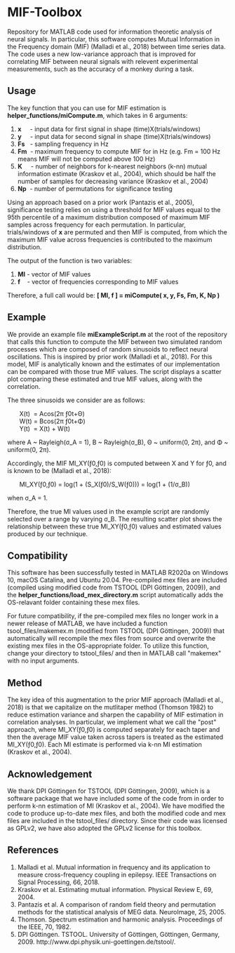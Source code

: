 # MIF-Toolbox
Repository for MATLAB code used for information theoretic analysis of neural signals. In particular, this software computes Mutual Information in the Frequency domain (MIF) (Malladi et al., 2018) between time series data. The code uses a new low-variance approach that is improved for correlating MIF between neural signals with relevent experimental measurements, such as the accuracy of a monkey during a task. 

## Usage
The key function that you can use for MIF estimation is <strong>helper_functions/miCompute.m</strong>, which takes in 6 arguments:
<ol>
<li><strong>x</strong>&nbsp;&nbsp;&nbsp;&nbsp;&nbsp;- input data for first signal in shape (time)X(trials/windows)</li>
<li><strong>y</strong>&nbsp;&nbsp;&nbsp;&nbsp;&nbsp;- input data for second signal in shape (time)X(trials/windows)</li>
<li><strong>Fs</strong>&nbsp;&nbsp;&nbsp;- sampling frequency in Hz</li>
<li><strong>Fm</strong>&nbsp; - maximum frequency to compute MIF for in Hz (e.g. Fm = 100 Hz means MIF will not be computed above 100 Hz)</li>
<li><strong>K</strong> &nbsp;&nbsp;&nbsp; - number of neighbors for k-nearest neighbors (k-nn) mutual information estimate (Kraskov et al., 2004), which should be half the number of samples for decreasing variance (Kraskov et al., 2004)</li>
<li><strong>Np</strong> &nbsp;- number of permutations for significance testing</li>
</ol>

Using an approach based on a prior work (Pantazis et al., 2005), significance testing relies on using a threshold for MIF values equal to the 95th percentile of a maximum distribution composed of maximum MIF samples across frequency for each permutation. In particular, trials/windows of <strong>x</strong> are permuted and then MIF is computed, from which the maximum MIF value across frequencies is contributed to the maximum distribution.

The output of the function is two variables:
<ol>
<li><strong>MI</strong> - vector of MIF values</li>
<li><strong>f</strong>&nbsp;&nbsp;&nbsp; - vector of frequencies corresponding to MIF values</li>
</ol>

Therefore, a full call would be: <strong>[ MI, f ] = miCompute( x, y, Fs, Fm, K, Np )</strong>

## Example
We provide an example file <strong>miExampleScript.m</strong> at the root of the repository that calls this function to compute the MIF between two simulated random processes which are composed of random sinusoids to reflect neural oscillations. This is inspired by prior work (Malladi et al., 2018). For this model, MIF is analytically known and the estimates of our implementation can be compared with those true MIF values. The script displays a scatter plot comparing these estimated and true MIF values, along with the correlation.

The three sinusoids we consider are as follows:

&nbsp;&nbsp;&nbsp;&nbsp;&nbsp;&nbsp; X(t) &nbsp;= Acos(2&pi; &fnof;0t+&Theta;)  
&nbsp;&nbsp;&nbsp;&nbsp;&nbsp;&nbsp; W(t) = Bcos(2&pi; &fnof;0t+&Phi;)  
&nbsp;&nbsp;&nbsp;&nbsp;&nbsp;&nbsp; Y(t) &nbsp;= X(t) + W(t)  

where A ~ Rayleigh(&#963;_A = 1), B ~ Rayleigh(&#963;_B), &Theta; ~ uniform(0, 2&pi;), and &Phi; ~ uniform(0, 2&pi;).

Accordingly, the MIF MI_XY(&fnof;0,&fnof;0) is computed between X and Y for &fnof;0, and is known to be (Malladi et al., 2018):

&nbsp;&nbsp;&nbsp;&nbsp;&nbsp;&nbsp; MI_XY(&fnof;0,&fnof;0) = log(1 + (S_X(&fnof;0)/S_W(&fnof;0))) = log(1 + (1/&#963;_B))

when &#963;_A = 1.

Therefore, the true MI values used in the example script are randomly selected over a range by varying &#963;_B. The resulting scatter plot shows the relationship between these true MI_XY(&fnof;0,&fnof;0) values and estimated values produced by our technique.

## Compatibility
This software has been successfully tested in MATLAB R2020a on Windows 10, macOS Catalina, and Ubuntu 20.04. Pre-compiled mex files are included (compiled using modified code from TSTOOL (DPI Göttingen, 2009)), and the <strong>helper_functions/load_mex_directory.m</strong> script automatically adds the OS-relavant folder containing these mex files.

For future compatibility, if the pre-compiled mex files no longer work in a newer release of MATLAB, we have included a function tsool_files/makemex.m (modified from TSTOOL (DPI Göttingen, 2009)) that automatically will recompile the mex files from source and overwrite the existing mex files in the OS-appropriate folder. To utilize this function, change your directory to tstool_files/ and then in MATLAB call "makemex" with no input arguments.

## Method
The key idea of this augmentation to the prior MIF approach (Malladi et al., 2018) is that we capitalize on the mutlitaper method (Thomson 1982) to reduce estimation variance and sharpen the capability of MIF estimation in correlation analyses. In particular, we implement what we call the "post" approach, where MI_XY(&fnof;0,&fnof;0) is computed separately for each taper and then the average MIF value taken across tapers is treated as the estimated MI_XY(&fnof;0,&fnof;0). Each MI estimate is performed via k-nn MI estimation (Kraskov et al., 2004).

## Acknowledgement
We thank DPI Göttingen for TSTOOL (DPI Göttingen, 2009), which is a software package that we have included some of the code from in order to perform k-nn estimation of MI (Kraskov et al., 2004). We have modified the code to produce up-to-date mex files, and both the modified code and mex files are included in the tstool_files/ directory. Since their code was licensed as GPLv2, we have also adopted the GPLv2 license for this toolbox.

## References
<ol>
  <li>Malladi et al. Mutual information in frequency and its application to measure cross-frequency coupling in epilepsy. IEEE Transactions on Signal Processing, 66, 2018.</li>
  <li>Kraskov et al. Estimating mutual information. Physical Review E, 69, 2004.</li>
  <li>Pantazis et al. A comparison of random field theory and permutation methods for the statistical analysis of MEG data. NeuroImage, 25, 2005.
  <li>Thomson. Spectrum estimation and harmonic analysis. Proceedings of the IEEE, 70, 1982.</li>
  <li>DPI Göttingen. TSTOOL. University of Göttingen, Göttingen, Germany, 2009. http://www.dpi.physik.uni-goettingen.de/tstool/.</li>
</ol>

